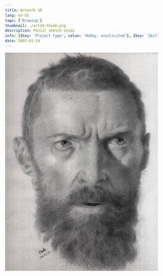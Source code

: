 ```yaml
---
title: Artwork 10
lang: en-US
tags: ['Drawing']
thumbnail: ./art10-thumb.png
description: Pencil sketch study
info: [{key: 'Project type', value: 'Hobby, unsolicited'}, {key: 'Skills', value: 'Pencil Sketch'}, {key: 'Media', value: 'Pencil Sketch'}]
date: 2007-01-10
---
```

![An image](/art10.jpg)